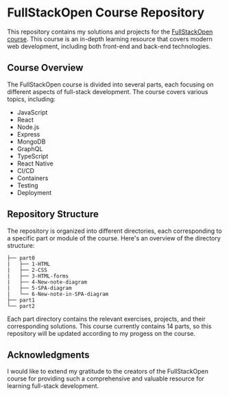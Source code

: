# FullStackOpen Course Repository

This repository contains my solutions and projects for the [FullStackOpen course](https://fullstackopen.com/en/). This course is an in-depth learning resource that covers modern web development, including both front-end and back-end technologies.

## Course Overview

The FullStackOpen course is divided into several parts, each focusing on different aspects of full-stack development. The course covers various topics, including:

- JavaScript
- React
- Node.js
- Express
- MongoDB
- GraphQL
- TypeScript
- React Native
- CI/CD
- Containers
- Testing
- Deployment

## Repository Structure

The repository is organized into different directories, each corresponding to a specific part or module of the course. Here's an overview of the directory structure:
```
├── part0
|   ├── 1-HTML
|   ├── 2-CSS
|   ├── 3-HTML-forms
|   ├── 4-New-note-diagram
|   ├── 5-SPA-diagram
|   └── 6-New-note-in-SPA-diagram   
├── part1
└── part2
```

Each part directory contains the relevant exercises, projects, and their corresponding solutions. This course currently contains 14 parts, so this repository will be updated according to my progess on the course.

## Acknowledgments

I would like to extend my gratitude to the creators of the FullStackOpen course for providing such a comprehensive and valuable resource for learning full-stack development.